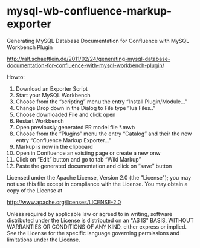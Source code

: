 mysql-wb-confluence-markup-exporter
===================================

Generating MySQL Database Documentation for Confluence with MySQL Workbench Plugin

http://ralf.schaeftlein.de/2011/02/24/generating-mysql-database-documentation-for-confluence-with-mysql-workbench-plugin/

Howto:

1. Download an Exporter Script
2. Start your MySQL Workbench
3. Choose from the “scripting” menu the entry “Install Plugin/Module…”
4. Change Drop down in the Dialog to File type ”lua Files..”
5. Choose downloaded File and click open
6. Restart Workbench
7. Open previously generated ER model file *.mwb
8. Choose from the “Plugins” menu the entry “Catalog” and their the new entry “Confluence Markup Exporter…”
9. Markup is now in the clipboard
10. Open in Confluence an existing page or create a new onw
11. Click on “Edit” button and go to tab “Wiki Markup”
12. Paste the generated documentation and click on “save” button

Licensed under the Apache License, Version 2.0 (the "License"); you may not use this file except in compliance with the License. You may obtain a copy of the License at

http://www.apache.org/licenses/LICENSE-2.0

Unless required by applicable law or agreed to in writing, software distributed under the License is distributed on an "AS IS" BASIS, WITHOUT WARRANTIES OR CONDITIONS OF ANY KIND, either express or implied. See the License for the specific language governing permissions and limitations under the License.